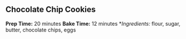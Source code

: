 ## Chocolate Chip Cookies
**Prep Time:** 20 minutes
**Bake Time:** 12 minutes
**Ingredients:* flour, sugar, butter, chocolate chips, eggs
